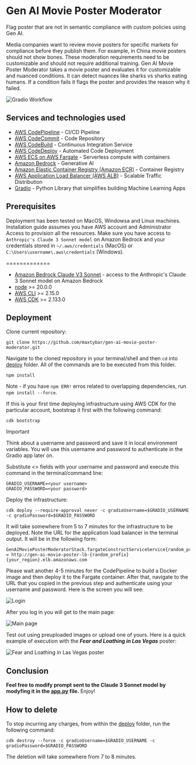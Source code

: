 # Gen AI Movie Poster Moderator
Flag poster that are not in semantic compliance with custom policies using Gen AI.

Media companies want to review movie posters for specific markets for compliance before they publish them. For example, in China movie posters should not show bones. These moderation requirements need to be customizable and should not require additional training. Gen AI Movie Poster Moderator takes a movie poster and evaluates it for customizable and nuanced conditions. It can detect nuances like sharks vs sharks eating humans.  If a condition fails it flags the poster and provides the reason why it failed.

![Gradio Workflow](https://iili.io/JXKJ7Mg.gif)

## Services and technologies used

* [AWS CodePipeline](https://aws.amazon.com/codepipeline/) - CI/CD Pipeline
* [AWS CodeCommit](https://aws.amazon.com/codecommit/) - Code Repository
* [AWS CodeBuild](https://aws.amazon.com/codebuild/) - Continuous Integration Service
* [AWS CodeDeploy](https://aws.amazon.com/codedeploy/) - Automated Code Deployment
* [AWS ECS on AWS Fargate](https://docs.aws.amazon.com/AmazonECS/latest/developerguide/AWS_Fargate.html) - Serverless compute with containers
* [Amazon Bedrock](https://aws.amazon.com/bedrock/) - Generative AI
* [Amazon Elastic Container Registry (Amazon ECR)](https://aws.amazon.com/ecr/) - Container Registry
* [AWS Application Load Balancer (AWS ALB)](https://aws.amazon.com/elasticloadbalancing/application-load-balancer/) - Scalable Traffic Distribution
* [Gradio](https://www.gradio.app/) - Python Library that simplifies building Machine Learning Apps

## Prerequisites

Deployment has been tested on MacOS, Windowsa and Linux machines. Installation guide assumes you have AWS account and Administrator Access to provision all the resources. Make sure you have access to `Anthropic's Claude 3 Sonnet model` on Amazon Bedrock and your credentials stored in `~/.aws/credentials` (MacOS) or `C:\Users\username\.aws\credentials` (Windows).

=============

* [Amazon Bedrock Claude V3 Sonnet](https://www.aboutamazon.com/news/aws/amazon-bedrock-anthropic-ai-claude-3) - access to the Anthropic's Claude 3 Sonnet model on Amazon Bedrock
* [node](https://docs.npmjs.com/downloading-and-installing-node-js-and-npm) >= 20.0.0
* [AWS CLI](https://docs.aws.amazon.com/cli/latest/userguide/getting-started-install.html) >= 2.15.0
* [AWS CDK](https://docs.aws.amazon.com/cdk/v2/guide/getting_started.html) >= 2.133.0

## Deployment

Clone current repository:

```
git clone https://github.com/maxtybar/gen-ai-movie-poster-moderator.git
```

Navigate to the cloned repository in your terminal/shell and then `cd` into [deploy](./deploy/) folder. All of the commands are to be executed from this folder.


```
npm install
```

Note - if you have `npm ERR!` erros related to overlapping dependencies, run `npm install --force`.

If this is your first time deploying infrastructure using AWS CDK for the particular account, bootstrap it first with the following command:
```
cdk bootstrap
```

> [!IMPORTANT]
> Think about a username and password and save it in local environment variables. You will use this username and password to authenticate in the Gradio app later on.

Substitute <> fields with your username and password and execute this command in the terminal/command line:

```
GRADIO_USERNAME=<your username>
GRADIO_PASSWORD=<your password>
```

Deploy the infrastructure:

```
cdk deploy --require-approval never -c gradioUsername=$GRADIO_USERNAME -c gradioPassword=$GRADIO_PASSWORD
```

It will take somewhere from 5 to 7 minutes for the infrastructure to be deployed. Note the URL for the application load balancer in the terminal output. It will be in the following form:

```
GenAIMoviePosterModeratorStack.fargateConstructServiceService{random_prefix} = http://gen-ai-movie-poster-lb-{random_prefix}{your_region}.elb.amazonaws.com
```

Please wait another 4-5 minutes for the CodePipeline to build a Docker image and then deploy it to the Fargate container. After that, navigate to the URL that you copied in the previous step and authenticate using your username and password. Here is the screen you will see:

![Login](https://iili.io/JXFsHva.png)

After you log in you will get to the main page:

![Main page](https://iili.io/JXFsJyJ.png)

Test out using preuploaded images or upload one of yours. Here is a quick example of execution with the ***Fear and Loathing in Las Vegas*** poster:

![Fear and Loathing in Las Vegas poster](https://iili.io/JXFs2Tv.png)

## Conclusion

**Feel free to modify prompt sent to the Claude 3 Sonnet model by modyfing it in the [app.py](./gradio-app/app.py) file.** Enjoy!

## How to delete

To stop incurring any charges, from within the [deploy](./deploy/) folder, run the following command:

```
cdk destroy --force -c gradioUsername=$GRADIO_USERNAME -c gradioPassword=$GRADIO_PASSWORD 
```

The deletion will take somewhere from 7 to 8 minutes.


